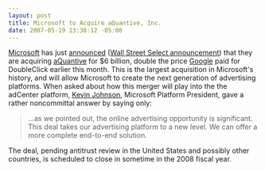 ```yaml
---
layout: post
title: Microsoft to Acquire aQuantive, Inc.
date: 2007-05-19 13:38:12 -05:00
---
```


[Microsoft](http://www.microsoft.com) has just [announced](http://www.microsoft.com/presspass/press/2007/may07/05-18Advertising.mspx) ([Wall Street Select announcement](http://investor.wallstreetselect.com/wss?GUID=2081281&Page=MediaViewer&Ticker=AQNT)) that they are acquiring [aQuantive](http://www.aquantive.com) for $6 billion, double the price [Google](http://biz.yahoo.com/bw/070413/20070413005593.html?.v=1) paid for DoubleClick earlier this month. This is the largest acquisition in Microsoft's history, and will allow Microsoft to create the next generation of advertising platforms. When asked about how this merger will play into the the adCenter platform, [Kevin Johnson](http://www.microsoft.com/presspass/exec/kjohnson/default.mspx), Microsoft Platform President, gave a rather noncommittal answer by saying only:

> ...as we pointed out, the online advertising opportunity is significant. This deal takes our advertising platform to a new level. We can offer a more complete end-to-end solution.

The deal, pending antitrust review in the United States and possibly other countries, is scheduled to close in sometime in the 2008 fiscal year.
